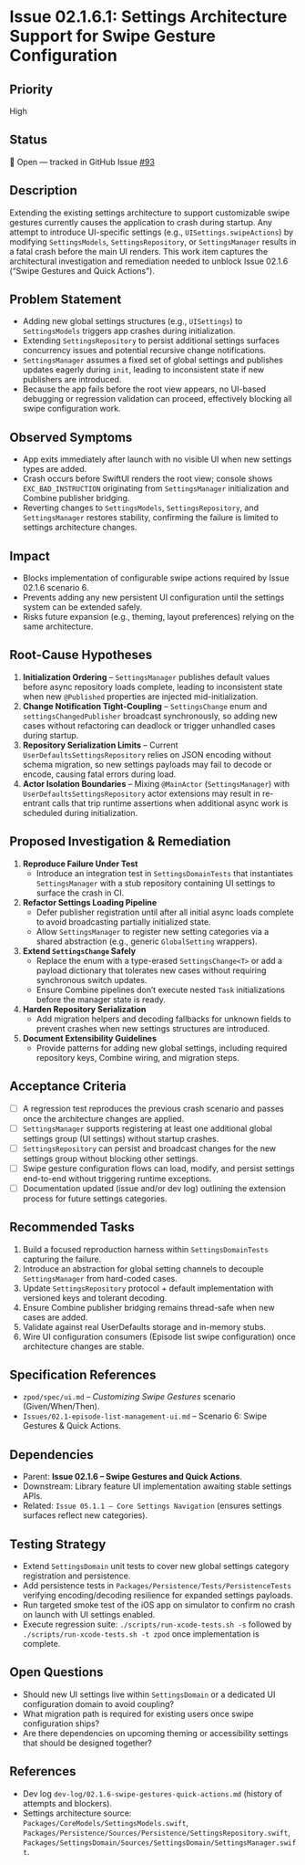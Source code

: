 # Issue 02.1.6.1: Settings Architecture Support for Swipe Gesture Configuration

## Priority
High

## Status
🔄 Open — tracked in GitHub Issue [#93](https://github.com/ezigus/zpod/issues/93)

## Description
Extending the existing settings architecture to support customizable swipe gestures currently causes the application to crash during startup. Any attempt to introduce UI-specific settings (e.g., `UISettings.swipeActions`) by modifying `SettingsModels`, `SettingsRepository`, or `SettingsManager` results in a fatal crash before the main UI renders. This work item captures the architectural investigation and remediation needed to unblock Issue 02.1.6 (“Swipe Gestures and Quick Actions”).

## Problem Statement
- Adding new global settings structures (e.g., `UISettings`) to `SettingsModels` triggers app crashes during initialization.
- Extending `SettingsRepository` to persist additional settings surfaces concurrency issues and potential recursive change notifications.
- `SettingsManager` assumes a fixed set of global settings and publishes updates eagerly during `init`, leading to inconsistent state if new publishers are introduced.
- Because the app fails before the root view appears, no UI-based debugging or regression validation can proceed, effectively blocking all swipe configuration work.

## Observed Symptoms
- App exits immediately after launch with no visible UI when new settings types are added.
- Crash occurs before SwiftUI renders the root view; console shows `EXC_BAD_INSTRUCTION` originating from `SettingsManager` initialization and Combine publisher bridging.
- Reverting changes to `SettingsModels`, `SettingsRepository`, and `SettingsManager` restores stability, confirming the failure is limited to settings architecture changes.

## Impact
- Blocks implementation of configurable swipe actions required by Issue 02.1.6 scenario 6.
- Prevents adding any new persistent UI configuration until the settings system can be extended safely.
- Risks future expansion (e.g., theming, layout preferences) relying on the same architecture.

## Root-Cause Hypotheses
1. **Initialization Ordering** – `SettingsManager` publishes default values before async repository loads complete, leading to inconsistent state when new `@Published` properties are injected mid-initialization.
2. **Change Notification Tight-Coupling** – `SettingsChange` enum and `settingsChangedPublisher` broadcast synchronously, so adding new cases without refactoring can deadlock or trigger unhandled cases during startup.
3. **Repository Serialization Limits** – Current `UserDefaultsSettingsRepository` relies on JSON encoding without schema migration, so new settings payloads may fail to decode or encode, causing fatal errors during load.
4. **Actor Isolation Boundaries** – Mixing `@MainActor` (`SettingsManager`) with `UserDefaultsSettingsRepository` actor extensions may result in re-entrant calls that trip runtime assertions when additional async work is scheduled during initialization.

## Proposed Investigation & Remediation
1. **Reproduce Failure Under Test**
   - Introduce an integration test in `SettingsDomainTests` that instantiates `SettingsManager` with a stub repository containing UI settings to surface the crash in CI.
2. **Refactor Settings Loading Pipeline**
   - Defer publisher registration until after all initial async loads complete to avoid broadcasting partially initialized state.
   - Allow `SettingsManager` to register new setting categories via a shared abstraction (e.g., generic `GlobalSetting` wrappers).
3. **Extend `SettingsChange` Safely**
   - Replace the enum with a type-erased `SettingsChange<T>` or add a payload dictionary that tolerates new cases without requiring synchronous switch updates.
   - Ensure Combine pipelines don’t execute nested `Task` initializations before the manager state is ready.
4. **Harden Repository Serialization**
   - Add migration helpers and decoding fallbacks for unknown fields to prevent crashes when new settings structures are introduced.
5. **Document Extensibility Guidelines**
   - Provide patterns for adding new global settings, including required repository keys, Combine wiring, and migration steps.

## Acceptance Criteria
- [ ] A regression test reproduces the previous crash scenario and passes once the architecture changes are applied.
- [ ] `SettingsManager` supports registering at least one additional global settings group (UI settings) without startup crashes.
- [ ] `SettingsRepository` can persist and broadcast changes for the new settings group without blocking other settings.
- [ ] Swipe gesture configuration flows can load, modify, and persist settings end-to-end without triggering runtime exceptions.
- [ ] Documentation updated (issue and/or dev log) outlining the extension process for future settings categories.

## Recommended Tasks
1. Build a focused reproduction harness within `SettingsDomainTests` capturing the failure.
2. Introduce an abstraction for global setting channels to decouple `SettingsManager` from hard-coded cases.
3. Update `SettingsRepository` protocol + default implementation with versioned keys and tolerant decoding.
4. Ensure Combine publisher bridging remains thread-safe when new cases are added.
5. Validate against real UserDefaults storage and in-memory stubs.
6. Wire UI configuration consumers (Episode list swipe configuration) once architecture changes are stable.

## Specification References
- `zpod/spec/ui.md` – *Customizing Swipe Gestures* scenario (Given/When/Then).
- `Issues/02.1-episode-list-management-ui.md` – Scenario 6: Swipe Gestures & Quick Actions.

## Dependencies
- Parent: **Issue 02.1.6 – Swipe Gestures and Quick Actions**.
- Downstream: Library feature UI implementation awaiting stable settings APIs.
- Related: `Issue 05.1.1 – Core Settings Navigation` (ensures settings surfaces reflect new categories).

## Testing Strategy
- Extend `SettingsDomain` unit tests to cover new global settings category registration and persistence.
- Add persistence tests in `Packages/Persistence/Tests/PersistenceTests` verifying encoding/decoding resilience for expanded settings payloads.
- Run targeted smoke test of the iOS app on simulator to confirm no crash on launch with UI settings enabled.
- Execute regression suite: `./scripts/run-xcode-tests.sh -s` followed by `./scripts/run-xcode-tests.sh -t zpod` once implementation is complete.

## Open Questions
- Should new UI settings live within `SettingsDomain` or a dedicated UI configuration domain to avoid coupling?
- What migration path is required for existing users once swipe configuration ships?
- Are there dependencies on upcoming theming or accessibility settings that should be designed together?

## References
- Dev log `dev-log/02.1.6-swipe-gestures-quick-actions.md` (history of attempts and blockers).
- Settings architecture source: `Packages/CoreModels/SettingsModels.swift`, `Packages/Persistence/Sources/Persistence/SettingsRepository.swift`, `Packages/SettingsDomain/Sources/SettingsDomain/SettingsManager.swift`.
